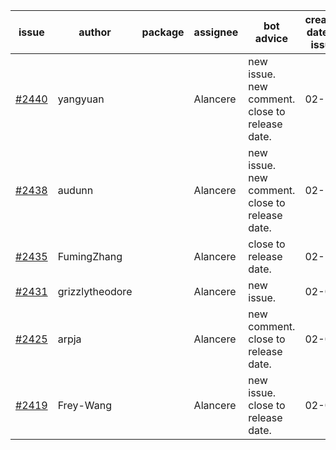 | issue | author | package | assignee | bot advice | created date of issue | target release date | date from target |
| ------ | ------ | ------ | ------ | ------ | ------ | ------ | :-----: |
| [#2440](https://github.com/Azure/sdk-release-request/issues/2440) | yangyuan |  | Alancere | new issue. new comment. close to release date.  | 02-10 | 02-14 | 0 |
| [#2438](https://github.com/Azure/sdk-release-request/issues/2438) | audunn |  | Alancere | new issue. new comment. close to release date.  | 02-10 | 02-14 | 0 |
| [#2435](https://github.com/Azure/sdk-release-request/issues/2435) | FumingZhang |  | Alancere | close to release date.  | 02-10 | 02-14 | 0 |
| [#2431](https://github.com/Azure/sdk-release-request/issues/2431) | grizzlytheodore |  | Alancere | new issue. | 02-09 | 02-23 |  |
| [#2425](https://github.com/Azure/sdk-release-request/issues/2425) | arpja |  | Alancere | new comment. close to release date.  | 02-09 | 02-14 | 0 |
| [#2419](https://github.com/Azure/sdk-release-request/issues/2419) | Frey-Wang |  | Alancere | new issue. close to release date.  | 02-07 | 02-14 | 0 |
